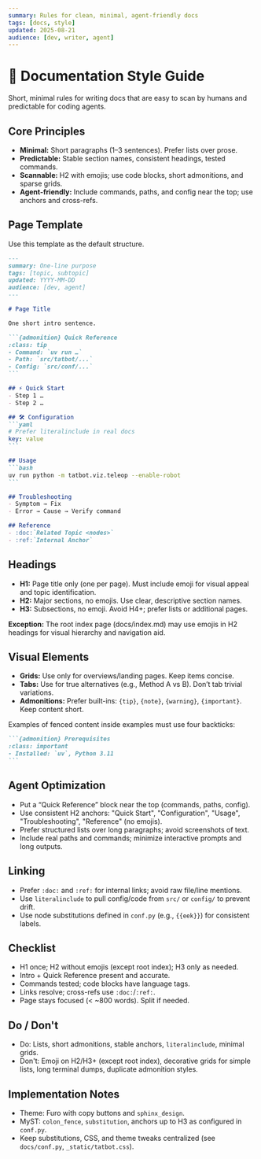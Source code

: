 ```yaml
---
summary: Rules for clean, minimal, agent-friendly docs
tags: [docs, style]
updated: 2025-08-21
audience: [dev, writer, agent]
---
```


# 📝 Documentation Style Guide

Short, minimal rules for writing docs that are easy to scan by humans and predictable for coding agents.

## Core Principles

- **Minimal:** Short paragraphs (1–3 sentences). Prefer lists over prose.
- **Predictable:** Stable section names, consistent headings, tested commands.
- **Scannable:** H2 with emojis; use code blocks, short admonitions, and sparse grids.
- **Agent-friendly:** Include commands, paths, and config near the top; use anchors and cross-refs.

## Page Template

Use this template as the default structure.

````markdown
---
summary: One-line purpose
tags: [topic, subtopic]
updated: YYYY-MM-DD
audience: [dev, agent]
---

# Page Title

One short intro sentence.

```{admonition} Quick Reference
:class: tip
- Command: `uv run …`
- Path: `src/tatbot/...`
- Config: `src/conf/...`
```

## ⚡ Quick Start
- Step 1 …
- Step 2 …

## 🛠️ Configuration
```yaml
# Prefer literalinclude in real docs
key: value
```

## Usage
```bash
uv run python -m tatbot.viz.teleop --enable-robot
```

## Troubleshooting
- Symptom → Fix
- Error → Cause → Verify command

## Reference
- :doc:`Related Topic <nodes>`
- :ref:`Internal Anchor`
````

## Headings

- **H1:** Page title only (one per page). Must include emoji for visual appeal and topic identification.
- **H2:** Major sections, no emojis. Use clear, descriptive section names.
- **H3:** Subsections, no emoji. Avoid H4+; prefer lists or additional pages.

**Exception:** The root index page (docs/index.md) may use emojis in H2 headings for visual hierarchy and navigation aid.

## Visual Elements

- **Grids:** Use only for overviews/landing pages. Keep items concise.
- **Tabs:** Use for true alternatives (e.g., Method A vs B). Don’t tab trivial variations.
- **Admonitions:** Prefer built-ins: `{tip}`, `{note}`, `{warning}`, `{important}`. Keep content short.

Examples of fenced content inside examples must use four backticks:

````markdown
```{admonition} Prerequisites
:class: important
- Installed: `uv`, Python 3.11
```
````

## Agent Optimization

- Put a “Quick Reference” block near the top (commands, paths, config).
- Use consistent H2 anchors: "Quick Start", "Configuration", "Usage", "Troubleshooting", "Reference" (no emojis).
- Prefer structured lists over long paragraphs; avoid screenshots of text.
- Include real paths and commands; minimize interactive prompts and long outputs.

## Linking

- Prefer `:doc:` and `:ref:` for internal links; avoid raw file/line mentions.
- Use `literalinclude` to pull config/code from `src/` or `config/` to prevent drift.
- Use node substitutions defined in `conf.py` (e.g., `{{eek}}`) for consistent labels.

## Checklist

- H1 once; H2 without emojis (except root index); H3 only as needed.
- Intro + Quick Reference present and accurate.
- Commands tested; code blocks have language tags.
- Links resolve; cross-refs use `:doc:`/`:ref:`.
- Page stays focused (< ~800 words). Split if needed.

## Do / Don't

- Do: Lists, short admonitions, stable anchors, `literalinclude`, minimal grids.
- Don't: Emoji on H2/H3+ (except root index), decorative grids for simple lists, long terminal dumps, duplicate admonition styles.

## Implementation Notes

- Theme: Furo with copy buttons and `sphinx_design`.
- MyST: `colon_fence`, `substitution`, anchors up to H3 as configured in `conf.py`.
- Keep substitutions, CSS, and theme tweaks centralized (see `docs/conf.py`, `_static/tatbot.css`).

